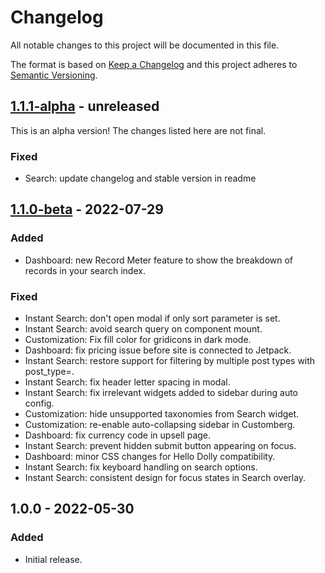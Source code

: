 # Changelog

All notable changes to this project will be documented in this file.

The format is based on [Keep a Changelog](https://keepachangelog.com/en/1.0.0/)
and this project adheres to [Semantic Versioning](https://semver.org/spec/v2.0.0.html).

## [1.1.1-alpha] - unreleased

This is an alpha version! The changes listed here are not final.

### Fixed
- Search: update changelog and stable version in readme

## [1.1.0-beta] - 2022-07-29
### Added
- Dashboard: new Record Meter feature to show the breakdown of records in your search index.

### Fixed
- Instant Search: don't open modal if only sort parameter is set.
- Instant Search: avoid search query on component mount.
- Customization: Fix fill color for gridicons in dark mode.
- Dashboard: fix pricing issue before site is connected to Jetpack.
- Instant Search: restore support for filtering by multiple post types with post_type=.
- Instant Search: fix header letter spacing in modal.
- Instant Search: fix irrelevant widgets added to sidebar during auto config.
- Customization: hide unsupported taxonomies from Search widget.
- Customization: re-enable auto-collapsing sidebar in Customberg.
- Dashboard: fix currency code in upsell page.
- Instant Search: prevent hidden submit button appearing on focus.
- Dashboard: minor CSS changes for Hello Dolly compatibility.
- Instant Search: fix keyboard handling on search options.
- Instant Search: consistent design for focus states in Search overlay.

## 1.0.0 - 2022-05-30
### Added
- Initial release.

[1.1.1-alpha]: https://github.com/Automattic/jetpack-search-plugin/compare/v1.1.0-beta...v1.1.1-alpha
[1.1.0-beta]: https://github.com/Automattic/jetpack-search-plugin/compare/1.0.0...1.1.0-beta
